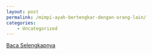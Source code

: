 ```yaml
---
layout: post
permalink: /mimpi-ayah-bertengkar-dengan-orang-lain/
categories:
    - Uncategorized
---
```


[Baca Selengkapnya](/03)